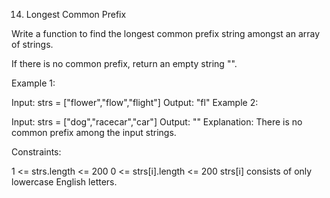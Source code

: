 14. Longest Common Prefix
 
Write a function to find the longest common prefix string amongst an array of strings.

If there is no common prefix, return an empty string "".

 

Example 1:

Input: strs = ["flower","flow","flight"]
Output: "fl"
Example 2:

Input: strs = ["dog","racecar","car"]
Output: ""
Explanation: There is no common prefix among the input strings.
 

Constraints:

1 <= strs.length <= 200
0 <= strs[i].length <= 200
strs[i] consists of only lowercase English letters.